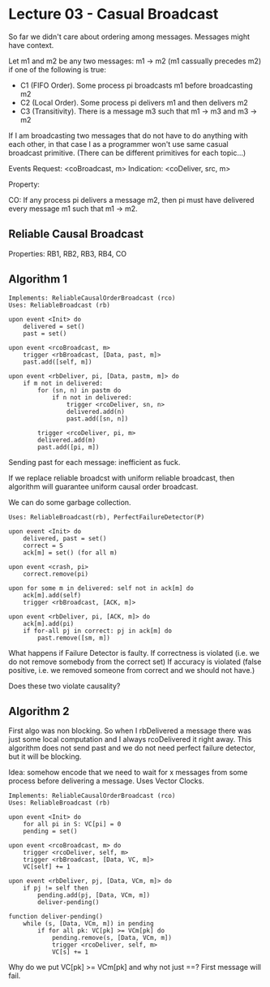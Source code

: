 # Lecture 03 - Casual Broadcast


So far we didn't care about ordering among messages.
Messages might have context.


Let m1 and m2 be any two messages: m1 -> m2 (m1 cassually precedes m2) if one of the following is true:

* C1 (FIFO Order). Some process pi broadcasts m1 before broadcasting m2
* C2 (Local Order). Some process pi delivers m1 and then delivers m2
* C3 (Transitivity). There is a message m3 such that m1 -> m3 and m3 -> m2

If I am broadcasting two messages that do not have to do anything with each other, 
in that case I as a programmer won't use same casual broadcast primitive. (There  can be different 
primitives for each topic...)


Events
Request: <coBroadcast, m>
Indication: <coDeliver, src, m>

Property:

CO: If any process pi delivers a message m2, then pi must have delivered every 
message m1 such that m1 -> m2.




## Reliable Causal Broadcast

Properties: RB1, RB2, RB3, RB4, CO


## Algorithm 1
```
Implements: ReliableCausalOrderBroadcast (rco)
Uses: ReliableBroadcast (rb)

upon event <Init> do
    delivered = set()
    past = set()

upon event <rcoBroadcast, m>
    trigger <rbBroadcast, [Data, past, m]>
    past.add([self, m])

upon event <rbDeliver, pi, [Data, pastm, m]> do
    if m not in delivered:
        for (sn, n) in pastm do
            if n not in delivered:
                trigger <rcoDeliver, sn, n>
                delivered.add(n)
                past.add([sn, n])

        trigger <rcoDeliver, pi, m>
        delivered.add(m)
        past.add([pi, m])
```
Sending past for each message: inefficient as fuck.

If we replace reliable broadcst with uniform reliable broadcast,
then algorithm will guarantee uniform causal order broadcast.

We can do some garbage collection.

```
Uses: ReliableBroadcast(rb), PerfectFailureDetector(P)

upon event <Init> do
    delivered, past = set()
    correct = S
    ack[m] = set() (for all m)

upon event <crash, pi>
    correct.remove(pi)

upon for some m in delivered: self not in ack[m] do
    ack[m].add(self)
    trigger <rbBroadcast, [ACK, m]>

upon event <rbDeliver, pi, [ACK, m]> do
    ack[m].add(pi)
    if for-all pj in correct: pj in ack[m] do
        past.remove([sm, m])
```

What happens if Failure Detector is faulty.
If correctness is violated (i.e. we do not remove somebody from the correct set)
If accuracy is violated (false positive, i.e. we removed someone from correct and we should not have.)

Does these two violate causality?


## Algorithm 2 

First algo was non blocking. So when I rbDelivered a message there was just some local computation and I always rcoDelivered it right away.
This algorithm does not send past and we do not need perfect failure detector, but it will be blocking.

Idea: somehow encode that we need to wait for x messages from some process before delivering a message.
Uses Vector Clocks.

```
Implements: ReliableCausalOrderBroadcast (rco)
Uses: ReliableBroadcast (rb)

upon event <Init> do
    for all pi in S: VC[pi] = 0
    pending = set()

upon event <rcoBroadcast, m> do
    trigger <rcoDeliver, self, m>
    trigger <rbBroadcast, [Data, VC, m]>
    VC[self] += 1

upon event <rbDeliver, pj, [Data, VCm, m]> do
    if pj != self then
        pending.add(pj, [Data, VCm, m])
        deliver-pending()

function deliver-pending() 
    while (s, [Data, VCm, m]) in pending 
        if for all pk: VC[pk] >= VCm[pk] do
            pending.remove(s, [Data, VCm, m])
            trigger <rcoDeliver, self, m>
            VC[s] += 1
```

Why do we put VC[pk] >= VCm[pk] and why not just ==?
First message will fail.

